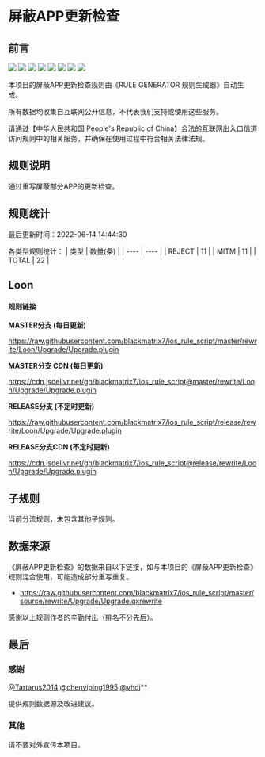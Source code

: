 # 屏蔽APP更新检查

## 前言

![](https://shields.io/badge/-移除重复规则-ff69b4) ![](https://shields.io/badge/-DOMAIN与DOMAIN--SUFFIX合并-green) ![](https://shields.io/badge/-DOMAIN--SUFFIX间合并-critical) ![](https://shields.io/badge/-DOMAIN与DOMAIN--KEYWORD合并-9cf) ![](https://shields.io/badge/-DOMAIN--SUFFIX与DOMAIN--KEYWORD合并-blue) ![](https://shields.io/badge/-IP--CIDR(6)合并-blueviolet) ![](https://shields.io/badge/-MITM--HOSTNAME合并-brightgreen) ![](https://shields.io/badge/-正则推导HOSTNAME-033da7) 

本项目的屏蔽APP更新检查规则由《RULE GENERATOR 规则生成器》自动生成。

所有数据均收集自互联网公开信息，不代表我们支持或使用这些服务。

请通过【中华人民共和国 People's Republic of China】合法的互联网出入口信道访问规则中的相关服务，并确保在使用过程中符合相关法律法规。
## 规则说明
通过重写屏蔽部分APP的更新检查。

## 规则统计

最后更新时间：2022-06-14 14:44:30

各类型规则统计：
| 类型 | 数量(条)  | 
| ---- | ----  |
| REJECT | 11  | 
| MITM | 11  | 
| TOTAL | 22  | 


## Loon 

#### 规则链接
**MASTER分支 (每日更新)**

https://raw.githubusercontent.com/blackmatrix7/ios_rule_script/master/rewrite/Loon/Upgrade/Upgrade.plugin

**MASTER分支 CDN (每日更新)**

https://cdn.jsdelivr.net/gh/blackmatrix7/ios_rule_script@master/rewrite/Loon/Upgrade/Upgrade.plugin

**RELEASE分支 (不定时更新)**

https://raw.githubusercontent.com/blackmatrix7/ios_rule_script/release/rewrite/Loon/Upgrade/Upgrade.plugin

**RELEASE分支CDN (不定时更新)**

https://cdn.jsdelivr.net/gh/blackmatrix7/ios_rule_script@release/rewrite/Loon/Upgrade/Upgrade.plugin

## 子规则

当前分流规则，未包含其他子规则。


## 数据来源

《屏蔽APP更新检查》的数据来自以下链接，如与本项目的《屏蔽APP更新检查》规则混合使用，可能造成部分重写重复。

- https://raw.githubusercontent.com/blackmatrix7/ios_rule_script/master/source/rewrite/Upgrade/Upgrade.qxrewrite


感谢以上规则作者的辛勤付出（排名不分先后）。

## 最后

### 感谢

[@Tartarus2014](https://github.com/Tartarus2014)  [@chenyiping1995](https://github.com/chenyiping1995) [@vhdj](https://github.com/vhdj)**

提供规则数据源及改进建议。

### 其他

请不要对外宣传本项目。